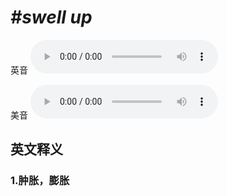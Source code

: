 # ***\#swell up*** 
英音
<audio src="./media/swell up1_AAC.aac" controls="controls"></audio>

美音
<audio src="./media/swell up2_AAC.aac" controls="controls"></audio>



  

英文释义
---
### 1.**肿胀，膨胀**  


